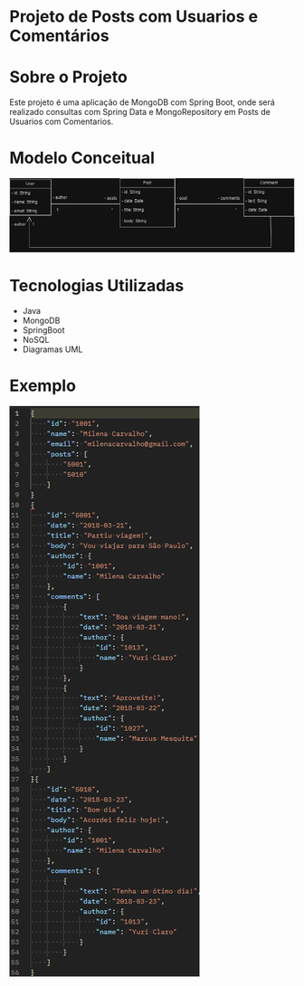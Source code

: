 # Projeto de Posts com Usuarios e Comentários

# Sobre o Projeto
Este projeto é uma aplicação de MongoDB com Spring Boot, onde será realizado consultas com Spring Data e MongoRepository em Posts de Usuarios com Comentarios.

# Modelo Conceitual
![Imagem 1](images/modeloconceitual_preto.jpg)

# Tecnologias Utilizadas
- Java
- MongoDB
- SpringBoot
- NoSQL
- Diagramas UML


# Exemplo
![Imagem 1](images/example.jpg)
